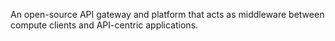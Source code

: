 

An open-source API gateway and platform that acts as middleware between compute clients and API-centric applications.

